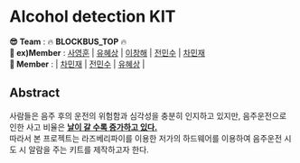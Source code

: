 # Alcohol detection KIT

__😎 Team__ : 🔥 __BLOCKBUS_TOP__ 🔥  
__🥰 ex)Member__  : [사영훈](https://github.com/tkdudgns95) | [유혜상](https://github.com/Yuhye) | [이창해](https://github.com/vip7gain) | [전민수](https://github.com/GodofPig) | [차민재](https://github.com/charmingjae)  
__🥰 Member__  : | [차민재](https://github.com/charmingjae) | [전민수](https://github.com/GodofPig) | [유혜상](https://github.com/Yuhye) | 



## Abstract
사람들은 음주 후의 운전의 위험함과 심각성을 충분히 인지하고 있지만, 음주운전으로 인한 사고 비율은 [__날이 갈 수록 증가하고 있다.__](https://search.naver.com/search.naver?where=news&sm=tab_jum&query=%EC%9D%8C%EC%A3%BC%EC%9A%B4%EC%A0%84)  
따라서 본 프로젝트는 라즈베리파이를 이용한 저가의 하드웨어를 이용하여 음주운전 시도 시 알람을 주는 키트를 제작하고자 한다.
